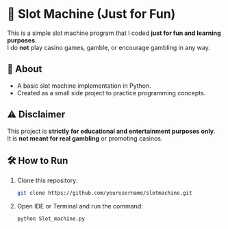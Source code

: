 # 🎰 Slot Machine (Just for Fun)

This is a simple slot machine program that I coded **just for fun and learning purposes**.  
I do **not** play casino games, gamble, or encourage gambling in any way.  

## 🚀 About
- A basic slot machine implementation in Python.
- Created as a small side project to practice programming concepts.

## ⚠️ Disclaimer
This project is **strictly for educational and entertainment purposes only**.  
It is **not meant for real gambling** or promoting casinos.

## 🛠️ How to Run
1. Clone this repository:
   ```bash
   git clone https://github.com/yourusername/slotmachine.git

2. Open IDE or Terminal and run the command:
   ```bash
   python Slot_machine.py
